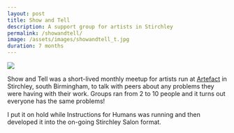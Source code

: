 ```yaml
---
layout: post
title: Show and Tell
description: A support group for artists in Stirchley
permalink: /showandtell/
image: /assets/images/showandtell_t.jpg
duration: 7 months
---
```


![](http://art.peteashton.com/assets/images/showandtell_t.jpg)

Show and Tell was a short-lived monthly meetup for artists run at [Artefact](http://artefactstirchley.co.uk) in Stirchley, south Birmingham, to talk with peers about any problems they were having with their work. Groups ran from 2 to 10 people and it turns out everyone has the same problems! 

I put it on hold while Instructions for Humans was running and then developed it into the on-going Stirchley Salon format. 